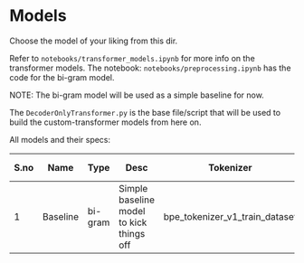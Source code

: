 # Models

Choose the model of your liking from this dir.

Refer to `notebooks/transformer_models.ipynb` for more info on the transformer models.
The notebook: `notebooks/preprocessing.ipynb` has the code for the bi-gram model.

NOTE: The bi-gram model will be used as a simple baseline for now.

The `DecoderOnlyTransformer.py` is the base file/script that will be used to build the custom-transformer models from here on.

All models and their specs:

|S.no|Name|Type|Desc|Tokenizer|train-loss|test-loss|
|-|-|-|-|-|-|-|
|1|Baseline|bi-gram|Simple baseline model to kick things off|bpe_tokenizer_v1_train_dataset|-|-|
